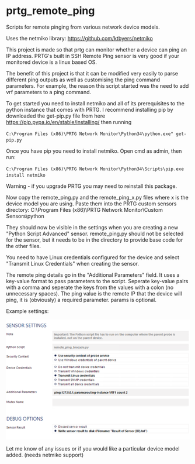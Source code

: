 # prtg_remote_ping
Scripts for remote pinging from various network device models.

Uses the netmiko library: https://github.com/ktbyers/netmiko

This project is made so that prtg can monitor whether a device can ping an IP address. PRTG's built in SSH Remote Ping sensor is very good if your monitored device is a linux based OS.

The benefit of this project is that it can be modified very easily to parse different ping outputs as well as customising the ping command parameters. For example, the reason this script started was the need to add vrf parameters to a ping command.

To get started you need to install netmiko and all of its prerequisites to the python instance that comes with PRTG. I recommend installing pip by downloaded the get-pip.py file from here https://pip.pypa.io/en/stable/installing/ then running

`
C:\Program Files (x86)\PRTG Network Monitor\Python34\python.exe" get-pip.py
`

Once you have pip you need to install netmiko. Open cmd as admin, then run:

`
C:\Program Files (x86)\PRTG Network Monitor\Python34\Scripts\pip.exe install netmiko
`

Warning - if you upgrade PRTG you may need to reinstall this package.

Now copy the remote_ping.py and the remote_ping_x.py files where x is the device model you are using. Paste them into the PRTG custom sensors directory: C:\Program Files (x86)\PRTG Network Monitor\Custom Sensors\python

They should now be visible in the settings when you are creating a new "Python Script Advanced" sensor. remote_ping.py should not be selected for the sensor, but it needs to be in the directory to provide base code for the other files.

You need to have Linux credentials configured for the device and select "Transmit Linux Credentials" when creating the sensor.

The remote ping details go in the "Additional Parameters" field. It uses a key-value format to pass parameters to the script. Seperate key-value pairs with a comma and seperate the keys from the values with a colon (no unnecessary spaces). The ping value is the remote IP that the device will ping, it is (obviously) a required parameter. params is optional.

Example settings:

<img src="settingsexample.png" width="600">

Let me know of any issues or if you would like a particular device model added. (needs netmiko support)
